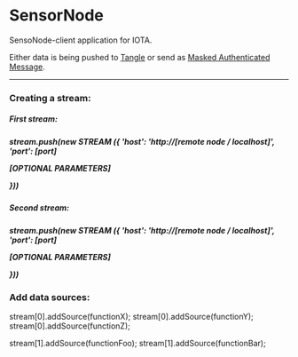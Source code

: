 # SensorNode
SensoNode-client application for IOTA.

Either data is being pushed to <a href="https://thetangle.org/">Tangle</a> or send as <a href="https://blog.iota.org/introducing-masked-authenticated-messaging-e55c1822d50e">Masked Authenticated Message</a>.

<hr>

<h3>Creating a stream:</h3>

<h5>First stream:<h5>
stream.push(new STREAM ({
  'host': 'http://[remote node / localhost]',
  'port':  [port]
  
  [OPTIONAL PARAMETERS]
  
}))

<h5>Second stream:<h5>
stream.push(new STREAM ({
  'host': 'http://[remote node / localhost]',
  'port':  [port]
  
  [OPTIONAL PARAMETERS]
  
}))

<h3>Add data sources:</h3>

stream[0].addSource(functionX);
stream[0].addSource(functionY);
stream[0].addSource(functionZ);

stream[1].addSource(functionFoo);
stream[1].addSource(functionBar);
